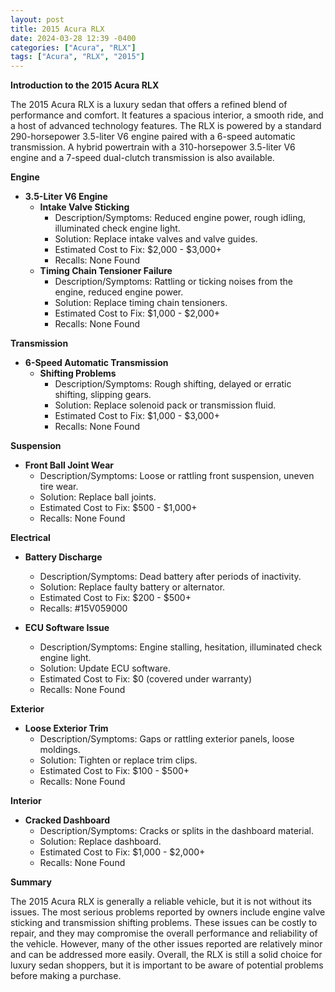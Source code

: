 ```yaml
---
layout: post
title: 2015 Acura RLX
date: 2024-03-28 12:39 -0400
categories: ["Acura", "RLX"]
tags: ["Acura", "RLX", "2015"]
---
```

**Introduction to the 2015 Acura RLX**

The 2015 Acura RLX is a luxury sedan that offers a refined blend of performance and comfort. It features a spacious interior, a smooth ride, and a host of advanced technology features. The RLX is powered by a standard 290-horsepower 3.5-liter V6 engine paired with a 6-speed automatic transmission. A hybrid powertrain with a 310-horsepower 3.5-liter V6 engine and a 7-speed dual-clutch transmission is also available.

**Engine**

* **3.5-Liter V6 Engine**
    * **Intake Valve Sticking**
        * Description/Symptoms: Reduced engine power, rough idling, illuminated check engine light.
        * Solution: Replace intake valves and valve guides.
        * Estimated Cost to Fix: $2,000 - $3,000+
        * Recalls: None Found
    * **Timing Chain Tensioner Failure**
        * Description/Symptoms: Rattling or ticking noises from the engine, reduced engine power.
        * Solution: Replace timing chain tensioners.
        * Estimated Cost to Fix: $1,000 - $2,000+
        * Recalls: None Found

**Transmission**

* **6-Speed Automatic Transmission**
    * **Shifting Problems**
        * Description/Symptoms: Rough shifting, delayed or erratic shifting, slipping gears.
        * Solution: Replace solenoid pack or transmission fluid.
        * Estimated Cost to Fix: $1,000 - $3,000+
        * Recalls: None Found

**Suspension**

* **Front Ball Joint Wear**
    * Description/Symptoms: Loose or rattling front suspension, uneven tire wear.
    * Solution: Replace ball joints.
    * Estimated Cost to Fix: $500 - $1,000+
    * Recalls: None Found

**Electrical**

* **Battery Discharge**
    * Description/Symptoms: Dead battery after periods of inactivity.
    * Solution: Replace faulty battery or alternator.
    * Estimated Cost to Fix: $200 - $500+
    * Recalls: #15V059000

* **ECU Software Issue**
    * Description/Symptoms: Engine stalling, hesitation, illuminated check engine light.
    * Solution: Update ECU software.
    * Estimated Cost to Fix: $0 (covered under warranty)
    * Recalls: None Found

**Exterior**

* **Loose Exterior Trim**
    * Description/Symptoms: Gaps or rattling exterior panels, loose moldings.
    * Solution: Tighten or replace trim clips.
    * Estimated Cost to Fix: $100 - $500+
    * Recalls: None Found

**Interior**

* **Cracked Dashboard**
    * Description/Symptoms: Cracks or splits in the dashboard material.
    * Solution: Replace dashboard.
    * Estimated Cost to Fix: $1,000 - $2,000+
    * Recalls: None Found

**Summary**

The 2015 Acura RLX is generally a reliable vehicle, but it is not without its issues. The most serious problems reported by owners include engine valve sticking and transmission shifting problems. These issues can be costly to repair, and they may compromise the overall performance and reliability of the vehicle. However, many of the other issues reported are relatively minor and can be addressed more easily. Overall, the RLX is still a solid choice for luxury sedan shoppers, but it is important to be aware of potential problems before making a purchase.
